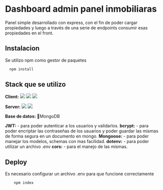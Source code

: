 
# Dashboard admin panel inmobiliaras
Panel simple desarrollado con express, con el fin de poder cargar propiedades y luego a través de una serie de endpoints consumir esas propiedades en el front.



## Instalacion

Se utilizo npm como gestor de paquetes

```bash
  npm install 
```
    
## Stack que se utilizo

**Client:** 
![](https://img.shields.io/badge/Javascript-yellow)
 ![](https://img.shields.io/badge/Bootsrap-violet) 
 ![](https://img.shields.io/badge/EJS-green)

**Server:** 
![](https://img.shields.io/badge/NodeJs-green)
![](https://img.shields.io/badge/Express-black)

**Base de datos:** 
🍃MongoDB

**JWT:**  - para poder autenticar a los usuarios y validarlos.
**bcrypt:**  - para poder encriptar las contraseñas de los usuarios y poder guardar las mismas de forma segura en un documento en mongo.
**Mongoose:**   - para poder manejar los modelos, schemas con mas facilidad.
**dotenv:**  - para poder utilizar un archivo .env 
**cors:** - para el manejo de las mismas.



## Deploy

Es necesario configurar un archivo .env para que funcione correctamente

```bash
    npm index
```


